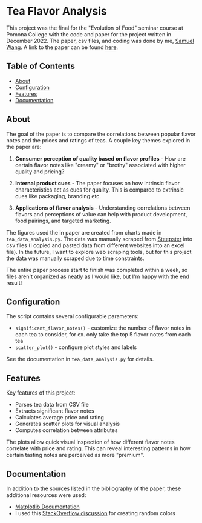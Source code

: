# Tea Flavor Analysis

This project was the final for the "Evolution of Food" seminar course at Pomona College with the code and paper for the project written in December 2022. The paper, csv files, and coding was done by me, [Samuel Wang](https://github.com/swangtree). A link to the paper can be found [here](https://docs.google.com/document/d/1m8sX9uINlREx4-TNqPJcAEAJGZtXbgFtzmOfzaird94/edit?usp=sharing).

## Table of Contents

- [About](#about)
- [Configuration](#configuration) 
- [Features](#features)
- [Documentation](#documentation)

## About

The goal of the paper is to compare the correlations between popular flavor notes and the prices and ratings of teas. A couple key themes explored in the paper are:

1. **Consumer perception of quality based on flavor profiles** - How are certain flavor notes like "creamy" or "brothy" associated with higher quality and pricing?

2. **Internal product cues** - The paper focuses on how intrinsic flavor characteristics act as cues for quality. This is compared to extrinsic cues like packaging, branding etc.

3. **Applications of flavor analysis** - Understanding correlations between flavors and perceptions of value can help with product development, food pairings, and targeted marketing.

The figures used the in paper are created from charts made in `tea_data_analysis.py`. The data was manually scraped from [Steepster](https://steepster.com/) into csv files (I copied and pasted data from different websites into an excel file). In the future, I want to explore web scraping tools, but for this project the data was manually scraped due to time constraints.

The entire paper process start to finish was completed within a week, so files aren't organized as neatly as I would like, but I'm happy with the end result!

## Configuration

The script contains several configurable parameters:

- `significant_flavor_notes()` - customize the number of flavor notes in each tea to consider, for ex. only take the top 5 flavor notes from each tea
- `scatter_plot()` - configure plot styles and labels

See the documentation in `tea_data_analysis.py` for details.

## Features

Key features of this project:

- Parses tea data from CSV file 
- Extracts significant flavor notes
- Calculates average price and rating
- Generates scatter plots for visual analysis
- Computes correlation between attributes

The plots allow quick visual inspection of how different flavor notes correlate with price and rating. This can reveal interesting patterns in how certain tasting notes are perceived as more "premium".

## Documentation
In addition to the sources listed in the bibliography of the paper, these additional resources were used:
- [Matplotlib Documentation](https://matplotlib.org/stable/index.html)
- I used this [StackOverflow discussion](https://stackoverflow.com/questions/14720331/how-to-generate-random-colors-in-matplotlib) for creating random colors